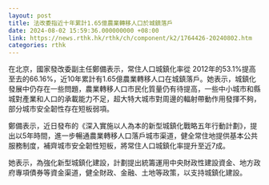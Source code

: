 ```yaml
---
layout: post
title: 法改委指近十年累計1.65億農業轉移人口於城鎮落戶
date: 2024-08-02 15:59:36.000000000 +08:00
link: https://news.rthk.hk/rthk/ch/component/k2/1764426-20240802.htm
categories: rthk
---
```


在北京，國家發改委副主任鄭備表示，常住人口城鎮化率從 2012年的53.1%提高至去的66.16%，近10年累計有1.65億農業轉移人口在城鎮落戶。她表示，城鎮化發展中仍存在一些問題，農業轉移人口市民化質量仍有待提高，一些中小城市和縣城對產業和人口的承載能力不足，超大特大城市對周邊的輻射帶動作用發揮不夠，部分城市安全韌性存在短板弱項。

鄭備表示，近日發布的《深入實施以人為本的新型城鎮化戰略五年行動計劃》，提出以5年時間，進一步暢通農業轉移人口落戶城市渠道，健全常住地提供基本公共服務制度，補齊城市安全韌性短板，將常住人口城鎮化率提升至近7成。

她表示，為強化新型城鎮化建設，計劃提出統籌運用中央財政性建設資金、地方政府專項債券等資金渠道，健全財政、金融、土地等政策，以支持城鎮化建設。
